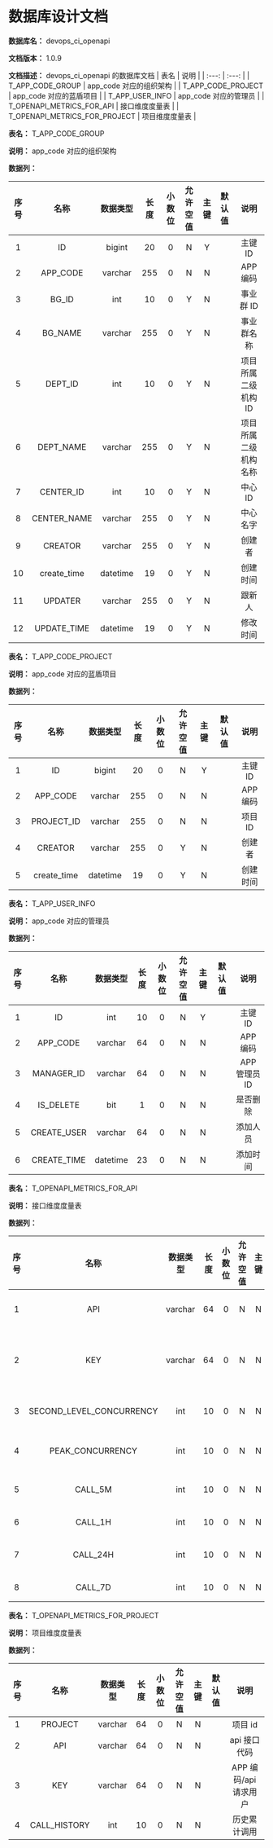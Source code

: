 # 数据库设计文档

**数据库名：** devops_ci_openapi

**文档版本：** 1.0.9

**文档描述：** devops_ci_openapi 的数据库文档
| 表名                  | 说明       |
| :---: | :---: |
| T_APP_CODE_GROUP | app_code 对应的组织架构 |
| T_APP_CODE_PROJECT | app_code 对应的蓝盾项目 |
| T_APP_USER_INFO | app_code 对应的管理员 |
| T_OPENAPI_METRICS_FOR_API | 接口维度度量表 |
| T_OPENAPI_METRICS_FOR_PROJECT | 项目维度度量表 |

**表名：** <a>T_APP_CODE_GROUP</a>

**说明：** app_code 对应的组织架构

**数据列：**

| 序号 | 名称 | 数据类型 |  长度  | 小数位 | 允许空值 | 主键 | 默认值 | 说明 |
| :---: | :---: | :---: | :---: | :---: | :---: | :---: | :---: | :---: |
|  1   | ID |   bigint   | 20 |   0    |    N     |  Y   |       | 主键 ID  |
|  2   | APP_CODE |   varchar   | 255 |   0    |    N     |  N   |       | APP 编码  |
|  3   | BG_ID |   int   | 10 |   0    |    Y     |  N   |       | 事业群 ID  |
|  4   | BG_NAME |   varchar   | 255 |   0    |    Y     |  N   |       | 事业群名称  |
|  5   | DEPT_ID |   int   | 10 |   0    |    Y     |  N   |       | 项目所属二级机构 ID  |
|  6   | DEPT_NAME |   varchar   | 255 |   0    |    Y     |  N   |       | 项目所属二级机构名称  |
|  7   | CENTER_ID |   int   | 10 |   0    |    Y     |  N   |       | 中心 ID  |
|  8   | CENTER_NAME |   varchar   | 255 |   0    |    Y     |  N   |       | 中心名字  |
|  9   | CREATOR |   varchar   | 255 |   0    |    Y     |  N   |       | 创建者  |
|  10   | create_time |   datetime   | 19 |   0    |    Y     |  N   |       | 创建时间  |
|  11   | UPDATER |   varchar   | 255 |   0    |    Y     |  N   |       | 跟新人  |
|  12   | UPDATE_TIME |   datetime   | 19 |   0    |    Y     |  N   |       | 修改时间  |

**表名：** <a>T_APP_CODE_PROJECT</a>

**说明：** app_code 对应的蓝盾项目

**数据列：**

| 序号 | 名称 | 数据类型 |  长度  | 小数位 | 允许空值 | 主键 | 默认值 | 说明 |
| :---: | :---: | :---: | :---: | :---: | :---: | :---: | :---: | :---: |
|  1   | ID |   bigint   | 20 |   0    |    N     |  Y   |       | 主键 ID  |
|  2   | APP_CODE |   varchar   | 255 |   0    |    N     |  N   |       | APP 编码  |
|  3   | PROJECT_ID |   varchar   | 255 |   0    |    N     |  N   |       | 项目 ID  |
|  4   | CREATOR |   varchar   | 255 |   0    |    Y     |  N   |       | 创建者  |
|  5   | create_time |   datetime   | 19 |   0    |    Y     |  N   |       | 创建时间  |

**表名：** <a>T_APP_USER_INFO</a>

**说明：** app_code 对应的管理员

**数据列：**

| 序号 | 名称 | 数据类型 |  长度  | 小数位 | 允许空值 | 主键 | 默认值 | 说明 |
| :---: | :---: | :---: | :---: | :---: | :---: | :---: | :---: | :---: |
|  1   | ID |   int   | 10 |   0    |    N     |  Y   |       | 主键 ID  |
|  2   | APP_CODE |   varchar   | 64 |   0    |    N     |  N   |       | APP 编码  |
|  3   | MANAGER_ID |   varchar   | 64 |   0    |    N     |  N   |       | APP 管理员 ID  |
|  4   | IS_DELETE |   bit   | 1 |   0    |    N     |  N   |       | 是否删除  |
|  5   | CREATE_USER |   varchar   | 64 |   0    |    N     |  N   |       | 添加人员  |
|  6   | CREATE_TIME |   datetime   | 23 |   0    |    N     |  N   |       | 添加时间  |

**表名：** <a>T_OPENAPI_METRICS_FOR_API</a>

**说明：** 接口维度度量表

**数据列：**

| 序号 | 名称 | 数据类型 |  长度  | 小数位 | 允许空值 | 主键 | 默认值 | 说明 |
| :---: | :---: | :---: | :---: | :---: | :---: | :---: | :---: | :---: |
|  1   | API |   varchar   | 64 |   0    |    N     |  N   |       | api 接口代码  |
|  2   | KEY |   varchar   | 64 |   0    |    N     |  N   |       | APP 编码/api 请求用户  |
|  3   | SECOND_LEVEL_CONCURRENCY |   int   | 10 |   0    |    N     |  N   |       | 秒级并发量  |
|  4   | PEAK_CONCURRENCY |   int   | 10 |   0    |    N     |  N   |       | 峰值并发量  |
|  5   | CALL_5M |   int   | 10 |   0    |    N     |  N   |       | 5min 调用量  |
|  6   | CALL_1H |   int   | 10 |   0    |    N     |  N   |       | 1h 调用量  |
|  7   | CALL_24H |   int   | 10 |   0    |    N     |  N   |       | 24h 调用量  |
|  8   | CALL_7D |   int   | 10 |   0    |    N     |  N   |       | 7d 调用量  |

**表名：** <a>T_OPENAPI_METRICS_FOR_PROJECT</a>

**说明：** 项目维度度量表

**数据列：**

| 序号 | 名称 | 数据类型 |  长度  | 小数位 | 允许空值 | 主键 | 默认值 | 说明 |
| :---: | :---: | :---: | :---: | :---: | :---: | :---: | :---: | :---: |
|  1   | PROJECT |   varchar   | 64 |   0    |    N     |  N   |       | 项目 id  |
|  2   | API |   varchar   | 64 |   0    |    N     |  N   |       | api 接口代码  |
|  3   | KEY |   varchar   | 64 |   0    |    N     |  N   |       | APP 编码/api 请求用户  |
|  4   | CALL_HISTORY |   int   | 10 |   0    |    N     |  N   |       | 历史累计调用  |
